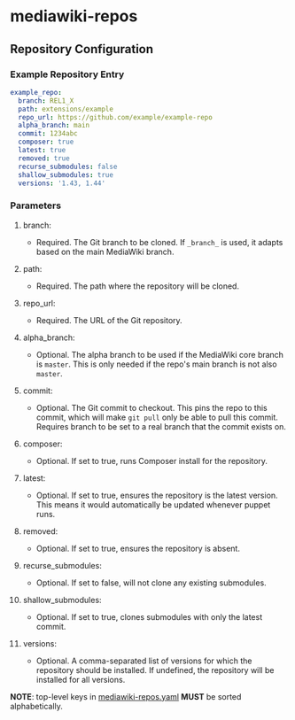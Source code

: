 # mediawiki-repos

## Repository Configuration

### Example Repository Entry

```yaml
example_repo:
  branch: REL1_X
  path: extensions/example
  repo_url: https://github.com/example/example-repo
  alpha_branch: main
  commit: 1234abc
  composer: true
  latest: true
  removed: true
  recurse_submodules: false
  shallow_submodules: true
  versions: '1.43, 1.44'
```

### Parameters

1. branch:
   - Required. The Git branch to be cloned. If `_branch_` is used, it adapts based on the main MediaWiki branch.

2. path:
   - Required. The path where the repository will be cloned.

3. repo_url:
   - Required. The URL of the Git repository.

4. alpha_branch:
   - Optional. The alpha branch to be used if the MediaWiki core branch is `master`. This is only needed if the repo's main branch is not also `master`.

5. commit:
   - Optional. The Git commit to checkout. This pins the repo to this commit, which will make `git pull` only be able to pull this commit. Requires branch to be set to a real branch that the commit exists on.

6. composer:
    - Optional. If set to true, runs Composer install for the repository.

7. latest:
   - Optional. If set to true, ensures the repository is the latest version. This means it would automatically be updated whenever puppet runs.

8. removed:
   - Optional. If set to true, ensures the repository is absent.

9. recurse_submodules:
   - Optional. If set to false, will not clone any existing submodules.

10. shallow_submodules:
    - Optional. If set to true, clones submodules with only the latest commit.

11. versions:
    - Optional. A comma-separated list of versions for which the repository should be installed. If undefined, the repository will be installed for all versions.

**NOTE**: top-level keys in [mediawiki-repos.yaml](mediawiki-repos.yaml) **MUST** be sorted alphabetically.
